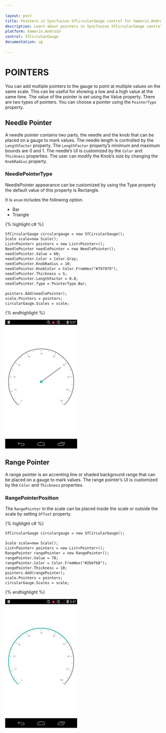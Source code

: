 ```yaml
---

layout: post
title: Pointers in Syncfusion SfCircularGauge control for Xamarin.Android 
description: Learn about pointers in Syncfusion SfCircularGauge control
platform: Xamarin.Android
control: SfCircularGauge
documentation: ug

---
```


# POINTERS

You can add multiple pointers to the gauge to point at multiple values on the same scale. This can be useful for showing a low and a high value at the same time. The value of the pointer is set using the Value property. There are two types of pointers. You can choose a pointer using the `PointerType` property.

## Needle Pointer

A needle pointer contains two parts, the needle and the knob that can be placed on a gauge to mark values. The needle length is controlled by the `LengthFactor` property. The `LengthFactor` property’s minimum and maximum bounds are 0 and 1. The needle’s UI is customized by the `Color` and `Thickness` properties. The user can modify the Knob’s size by changing the `KnobRadius` property.

### NeedlePointerType

NeedlePointer appearance can be customized by using the Type property the default value of this property is Rectangle.

It is `enum` includes the following option.

* Bar
* Triangle

{% highlight c# %}

    SfCircularGauge circulargauge = new SfCircularGauge();
    Scale scale=new Scale();
    List<Pointer> pointers = new List<Pointer>();
    NeedlePointer needlePointer = new NeedlePointer();
    needlePointer.Value = 60;
    needlePointer.Color = Color.Gray;
    needlePointer.KnobRadius = 10;
    needlePointer.KnobColor = Color.FromHex("#797979");
    needlePointer.Thickness = 5;
    needlePointer.LengthFactor = 0.8;
    needlePointer.Type = PointerType.Bar;

    pointers.Add(needlePointer);
    scale.Pointers = pointers;
    circularGauge.Scales = scale;

{% endhighlight %}

![](pointers_images/pointers_img1.png)

## Range Pointer

A range pointer is an accenting line or shaded background range that can be placed on a gauge to mark values. The range pointer’s UI is customized by the `Color` and `Thickness` properties.

### RangePointerPosition

The `RangePointer` in the scale can be placed inside the scale or outside the scale by setting `Offset` property.

{% highlight c# %}

    SfCircularGauge circulargauge = new SfCircularGauge();

    Scale scale=new Scale();
    List<Pointer> pointers = new List<Pointer>();
    RangePointer rangePointer = new RangePointer();
    rangePointer.Value = 70;
    rangePointer.Color = Color.FromHex("#2bbfb8");
    rangePointer.Thickness = 10;
    pointers.Add(rangePointer);
    scale.Pointers = pointers;
    circularGauge.Scales = scale;

{% endhighlight %}

![](pointers_images/pointers_img2.png)
